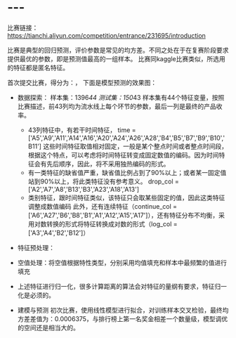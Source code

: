 # ---
比赛链接：https://tianchi.aliyun.com/competition/entrance/231695/introduction

比赛是典型的回归预测，评价参数是常见的均方差。不同之处在于在复赛阶段要求提供最优的参数，即是预测值最高的一组样本。
比赛同kaggle比赛类似，所选用的特征都是匿名特征。

首次提交比赛，得分为：，
下面是模型预测的效果图：

* 数据探索：
样本集：1396*44
测试集：150*43
样本集有44个特征变量，按照比赛描述，前43列均为流水线上每个环节的参数，最后一列是最终的产品收率。
  * 43列特征中，有若干时间特征，
time = ['A5','A9','A11','A14','A16','A20','A24','A26','A28','B4','B5','B7','B9','B10','B11']
这些时间特征取值相对固定，一般是某个整点时间或者整点时间段，根据这个特点，可以考虑将时间特征转变成固定数值的编码。因为时间特征会有先后顺序，因此，将不采用独热编码的形式。
  * 有一类特征的缺省值严重，缺省值比例占到了90%以上；或者某一固定值站到90%以上，将此类特征没有参考意义。
drop_col = ['A2','A7','A8','B13','B3','A23','A18','A13']
  * 类别特征，跟时间特征类似，该特征只会取某些固定的值，因此这类特征调整成数值编码
此外，还有连续特征（continue_col = ['A6','A27','B6','B8','B1','A1','A12','A15','A17']），还有特征分布不均衡，采用对数转换的形式将特征转换成对数的形式（log_col = ['A3','A4','B2','B12']）

* 特征预处理：
 * 空值处理：将空值根据特性类型，分别采用均值填充和样本中最频繁的值进行填充
 * 上述特征进行归一化，很多计算距离的算法会对特征的量纲有要求，特征归一化是必须的。

* 建模与预测
初次比赛，使用线性模型进行拟合，对训练样本交叉检验，最终均方差差值为：0.0006375，与排行榜上第一名奖金相差一个数量级，模型调优的空间还是相当大的。
